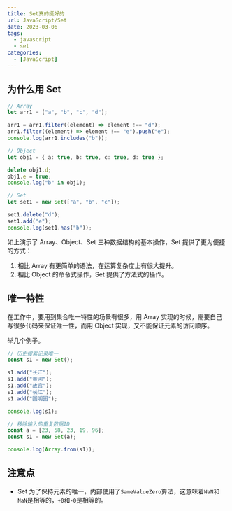 ```yaml
---
title: Set真的挺好的
url: JavaScript/Set
date: 2023-03-06
tags:
  - javascript
  - set
categories:
  - [JavaScript]
---
```


## 为什么用 Set

```ts
// Array
let arr1 = ["a", "b", "c", "d"];

arr1 = arr1.filter((element) => element !== "d");
arr1.filter((element) => element !== "e").push("e");
console.log(arr1.includes("b"));

// Object
let obj1 = { a: true, b: true, c: true, d: true };

delete obj1.d;
obj1.e = true;
console.log("b" in obj1);

// Set
let set1 = new Set(["a", "b", "c"]);

set1.delete("d");
set1.add("e");
console.log(set1.has("b"));
```

如上演示了 Array、Object、Set 三种数据结构的基本操作，Set 提供了更为便捷的方式：

1. 相比 Array 有更简单的语法，在运算复杂度上有很大提升。
1. 相比 Object 的命令式操作，Set 提供了方法式的操作。

## 唯一特性

在工作中，要用到集合唯一特性的场景有很多，用 Array 实现的时候，需要自己写很多代码来保证唯一性，而用 Object 实现，又不能保证元素的访问顺序。

举几个例子。

```ts
// 历史搜索记录唯一
const s1 = new Set();

s1.add("长江");
s1.add("黄河");
s1.add("故宫");
s1.add("长江");
s1.add("圆明园");

console.log(s1);
```

```ts
// 移除输入的重复数据ID
const a = [23, 58, 23, 19, 96];
const s1 = new Set(a);

console.log(Array.from(s1));
```

## 注意点

- Set 为了保持元素的唯一，内部使用了`SameValueZero`算法，这意味着`NaN`和`NaN`是相等的，`+0`和`-0`是相等的。
